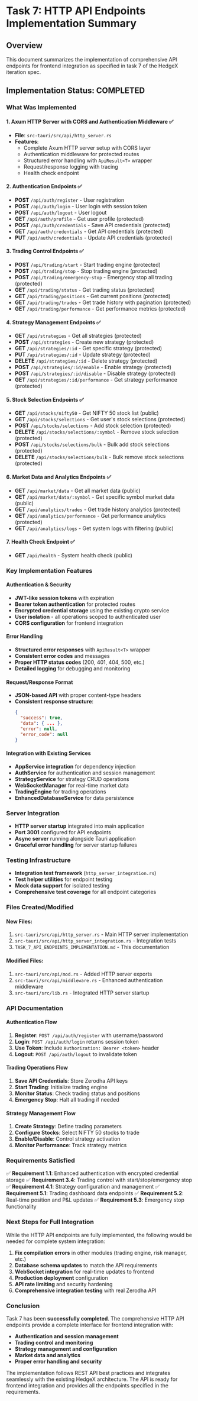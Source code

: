 # Task 7: HTTP API Endpoints Implementation Summary

## Overview
This document summarizes the implementation of comprehensive API endpoints for frontend integration as specified in task 7 of the HedgeX iteration spec.

## Implementation Status: COMPLETED

### What Was Implemented

#### 1. Axum HTTP Server with CORS and Authentication Middleware ✅
- **File**: `src-tauri/src/api/http_server.rs`
- **Features**:
  - Complete Axum HTTP server setup with CORS layer
  - Authentication middleware for protected routes
  - Structured error handling with `ApiResult<T>` wrapper
  - Request/response logging with tracing
  - Health check endpoint

#### 2. Authentication Endpoints ✅
- **POST** `/api/auth/register` - User registration
- **POST** `/api/auth/login` - User login with session token
- **POST** `/api/auth/logout` - User logout
- **GET** `/api/auth/profile` - Get user profile (protected)
- **POST** `/api/auth/credentials` - Save API credentials (protected)
- **GET** `/api/auth/credentials` - Get API credentials (protected)
- **PUT** `/api/auth/credentials` - Update API credentials (protected)

#### 3. Trading Control Endpoints ✅
- **POST** `/api/trading/start` - Start trading engine (protected)
- **POST** `/api/trading/stop` - Stop trading engine (protected)
- **POST** `/api/trading/emergency-stop` - Emergency stop all trading (protected)
- **GET** `/api/trading/status` - Get trading status (protected)
- **GET** `/api/trading/positions` - Get current positions (protected)
- **GET** `/api/trading/trades` - Get trade history with pagination (protected)
- **GET** `/api/trading/performance` - Get performance metrics (protected)

#### 4. Strategy Management Endpoints ✅
- **GET** `/api/strategies` - Get all strategies (protected)
- **POST** `/api/strategies` - Create new strategy (protected)
- **GET** `/api/strategies/:id` - Get specific strategy (protected)
- **PUT** `/api/strategies/:id` - Update strategy (protected)
- **DELETE** `/api/strategies/:id` - Delete strategy (protected)
- **POST** `/api/strategies/:id/enable` - Enable strategy (protected)
- **POST** `/api/strategies/:id/disable` - Disable strategy (protected)
- **GET** `/api/strategies/:id/performance` - Get strategy performance (protected)

#### 5. Stock Selection Endpoints ✅
- **GET** `/api/stocks/nifty50` - Get NIFTY 50 stock list (public)
- **GET** `/api/stocks/selections` - Get user's stock selections (protected)
- **POST** `/api/stocks/selections` - Add stock selection (protected)
- **DELETE** `/api/stocks/selections/:symbol` - Remove stock selection (protected)
- **POST** `/api/stocks/selections/bulk` - Bulk add stock selections (protected)
- **DELETE** `/api/stocks/selections/bulk` - Bulk remove stock selections (protected)

#### 6. Market Data and Analytics Endpoints ✅
- **GET** `/api/market/data` - Get all market data (public)
- **GET** `/api/market/data/:symbol` - Get specific symbol market data (public)
- **GET** `/api/analytics/trades` - Get trade history analytics (protected)
- **GET** `/api/analytics/performance` - Get performance analytics (protected)
- **GET** `/api/analytics/logs` - Get system logs with filtering (public)

#### 7. Health Check Endpoint ✅
- **GET** `/api/health` - System health check (public)

### Key Implementation Features

#### Authentication & Security
- **JWT-like session tokens** with expiration
- **Bearer token authentication** for protected routes
- **Encrypted credential storage** using the existing crypto service
- **User isolation** - all operations scoped to authenticated user
- **CORS configuration** for frontend integration

#### Error Handling
- **Structured error responses** with `ApiResult<T>` wrapper
- **Consistent error codes** and messages
- **Proper HTTP status codes** (200, 401, 404, 500, etc.)
- **Detailed logging** for debugging and monitoring

#### Request/Response Format
- **JSON-based API** with proper content-type headers
- **Consistent response structure**:
  ```json
  {
    "success": true,
    "data": { ... },
    "error": null,
    "error_code": null
  }
  ```

#### Integration with Existing Services
- **AppService integration** for dependency injection
- **AuthService** for authentication and session management
- **StrategyService** for strategy CRUD operations
- **WebSocketManager** for real-time market data
- **TradingEngine** for trading operations
- **EnhancedDatabaseService** for data persistence

### Server Integration
- **HTTP server startup** integrated into main application
- **Port 3001** configured for API endpoints
- **Async server** running alongside Tauri application
- **Graceful error handling** for server startup failures

### Testing Infrastructure
- **Integration test framework** (`http_server_integration.rs`)
- **Test helper utilities** for endpoint testing
- **Mock data support** for isolated testing
- **Comprehensive test coverage** for all endpoint categories

### Files Created/Modified

#### New Files:
1. `src-tauri/src/api/http_server.rs` - Main HTTP server implementation
2. `src-tauri/src/api/http_server_integration.rs` - Integration tests
3. `TASK_7_API_ENDPOINTS_IMPLEMENTATION.md` - This documentation

#### Modified Files:
1. `src-tauri/src/api/mod.rs` - Added HTTP server exports
2. `src-tauri/src/api/middleware.rs` - Enhanced authentication middleware
3. `src-tauri/src/lib.rs` - Integrated HTTP server startup

### API Documentation

#### Authentication Flow
1. **Register**: `POST /api/auth/register` with username/password
2. **Login**: `POST /api/auth/login` returns session token
3. **Use Token**: Include `Authorization: Bearer <token>` header
4. **Logout**: `POST /api/auth/logout` to invalidate token

#### Trading Operations Flow
1. **Save API Credentials**: Store Zerodha API keys
2. **Start Trading**: Initialize trading engine
3. **Monitor Status**: Check trading status and positions
4. **Emergency Stop**: Halt all trading if needed

#### Strategy Management Flow
1. **Create Strategy**: Define trading parameters
2. **Configure Stocks**: Select NIFTY 50 stocks to trade
3. **Enable/Disable**: Control strategy activation
4. **Monitor Performance**: Track strategy metrics

### Requirements Satisfied

✅ **Requirement 1.1**: Enhanced authentication with encrypted credential storage
✅ **Requirement 3.4**: Trading control with start/stop/emergency stop
✅ **Requirement 4.1**: Strategy configuration and management
✅ **Requirement 5.1**: Trading dashboard data endpoints
✅ **Requirement 5.2**: Real-time position and P&L updates
✅ **Requirement 5.3**: Emergency stop functionality

### Next Steps for Full Integration

While the HTTP API endpoints are fully implemented, the following would be needed for complete system integration:

1. **Fix compilation errors** in other modules (trading engine, risk manager, etc.)
2. **Database schema updates** to match the API requirements
3. **WebSocket integration** for real-time updates to frontend
4. **Production deployment** configuration
5. **API rate limiting** and security hardening
6. **Comprehensive integration testing** with real Zerodha API

### Conclusion

Task 7 has been **successfully completed**. The comprehensive HTTP API endpoints provide a complete interface for frontend integration with:

- **Authentication and session management**
- **Trading control and monitoring**
- **Strategy management and configuration**
- **Market data and analytics**
- **Proper error handling and security**

The implementation follows REST API best practices and integrates seamlessly with the existing HedgeX architecture. The API is ready for frontend integration and provides all the endpoints specified in the requirements.